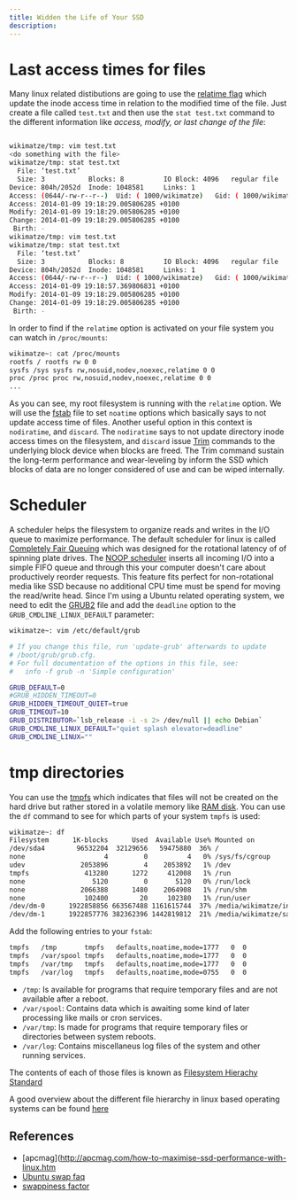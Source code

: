 ```yaml
---
title: Widden the Life of Your SSD
description:
---
```



# Last access times for files
Many linux related distibutions are going to use the [relatime flag](https://wiki.archlinux.org/index.php/fstab) which
update the inode access time in relation to the modified time of the file. Just create a file called `test.txt` and then
use the `stat test.txt` command to the different information like *access, modify, or last change of the file*:


```bash

wikimatze/tmp: vim test.txt
<do something with the file>
wikimatze/tmp: stat test.txt
  File: ‘test.txt’
  Size: 3         	Blocks: 8          IO Block: 4096   regular file
Device: 804h/2052d	Inode: 1048581     Links: 1
Access: (0644/-rw-r--r--)  Uid: ( 1000/wikimatze)   Gid: ( 1000/wikimatze)
Access: 2014-01-09 19:18:29.005806285 +0100
Modify: 2014-01-09 19:18:29.005806285 +0100
Change: 2014-01-09 19:18:29.005806285 +0100
 Birth: -
wikimatze/tmp: vim test.txt
wikimatze/tmp: stat test.txt
  File: ‘test.txt’
  Size: 3         	Blocks: 8          IO Block: 4096   regular file
Device: 804h/2052d	Inode: 1048581     Links: 1
Access: (0644/-rw-r--r--)  Uid: ( 1000/wikimatze)   Gid: ( 1000/wikimatze)
Access: 2014-01-09 19:18:57.369806831 +0100
Modify: 2014-01-09 19:18:29.005806285 +0100
Change: 2014-01-09 19:18:29.005806285 +0100
 Birth: -
```


In order to find if the `relatime` option is activated on your file system you can watch in `/proc/mounts`:


```bash
wikimatze~: cat /proc/mounts
rootfs / rootfs rw 0 0
sysfs /sys sysfs rw,nosuid,nodev,noexec,relatime 0 0
proc /proc proc rw,nosuid,nodev,noexec,relatime 0 0
...
```


As you can see, my root filesystem is running with the `relatime` option. We will use the [fstab](http://en.wikipedia.org/wiki/Fstab) file to set `noatime` options which basically says to not update access time of files. Another useful option in this context is `nodiratime`, and `discard`. The `nodiratime` says to not update directory inode access times on the filesystem, and `discard` issue [Trim](http://en.wikipedia.org/wiki/Trim_(computing)) commands to the underlying block device when blocks are freed. The Trim command sustain the long-term performance and wear-leveling by inform the SSD which blocks of data are no longer considered of use and can be wiped internally.


# Scheduler
A scheduler helps the filesystem to organize reads and writes in the I/O queue to maximize performance. The default
scheduler for linux is called [Completely Fair Queuing](http://en.wikipedia.org/wiki/CFQ) which was designed for the
rotational latency of of spinning plate drives. The [NOOP scheduler](http://en.wikipedia.org/wiki/Noop_scheduler)
inserts all incoming I/O into a simple FIFO queue and through this your computer doesn't care about productively reorder requests. This feature fits perfect for non-rotational media like SSD because no additional CPU time must be spend for moving the read/write head. Since I'm using a Ubuntu related operating system, we need to edit the [GRUB2](https://help.ubuntu.com/community/Grub2) file and add the `deadline` option to the `GRUB_CMDLINE_LINUX_DEFAULT` parameter:


```bash
wikimatze~: vim /etc/default/grub

# If you change this file, run 'update-grub' afterwards to update
# /boot/grub/grub.cfg.
# For full documentation of the options in this file, see:
#   info -f grub -n 'Simple configuration'

GRUB_DEFAULT=0
#GRUB_HIDDEN_TIMEOUT=0
GRUB_HIDDEN_TIMEOUT_QUIET=true
GRUB_TIMEOUT=10
GRUB_DISTRIBUTOR=`lsb_release -i -s 2> /dev/null || echo Debian`
GRUB_CMDLINE_LINUX_DEFAULT="quiet splash elevator=deadline"
GRUB_CMDLINE_LINUX=""
```


# tmp directories
You can use the [tmpfs](http://en.wikipedia.org/wiki/Tmpfs) which indicates that files will not be created on the hard
drive but rather stored in a volatile memory like [RAM disk](http://en.wikipedia.org/wiki/RAM_disk). You can use the `df` command to see for which parts of your system `tmpfs` is used:


```bash
wikimatze~: df
Filesystem      1K-blocks      Used  Available Use% Mounted on
/dev/sda4        96532204  32129656   59475880  36% /
none                    4         0          4   0% /sys/fs/cgroup
udev              2053896         4    2053892   1% /dev
tmpfs              413280      1272     412008   1% /run
none                 5120         0       5120   0% /run/lock
none              2066388      1480    2064908   1% /run/shm
none               102400        20     102380   1% /run/user
/dev/dm-0      1922858856 663567488 1161615744  37% /media/wikimatze/intenso
/dev/dm-1      1922857776 382362396 1442819812  21% /media/wikimatze/samsung
```


Add the following entries to your `fstab`:


```bash
tmpfs   /tmp       tmpfs   defaults,noatime,mode=1777   0  0
tmpfs   /var/spool tmpfs   defaults,noatime,mode=1777   0  0
tmpfs   /var/tmp   tmpfs   defaults,noatime,mode=1777   0  0
tmpfs   /var/log   tmpfs   defaults,noatime,mode=0755   0  0
```


- `/tmp`: Is available for programs that require temporary files and are not available after a reboot.
- `/var/spool`: Contains data which is awaiting some kind of later processing like mails or cron services.
- `/var/tmp`: Is made for programs that require temporary files or directories between system reboots.
- `/var/log`: Contains miscellaneus log files of the system and other running services.


The contents of each of those files is known as [Filesystem Hierachy Standard](http://en.wikipedia.org/wiki/Filesystem_Hierarchy_Standard)


A good overview about the different file hierarchy in linux based operating systems can be found [here](http://www.pathname.com/fhs/2.2/index.html#TOC)



## References

- [apcmag](http://apcmag.com/how-to-maximise-ssd-performance-with-linux.htm
- [Ubuntu swap faq](https://help.ubuntu.com/community/SwapFaq)
- [swappiness factor](http://askubuntu.com/questions/103242/is-it-safe-to-turn-swap-off-permanently)


